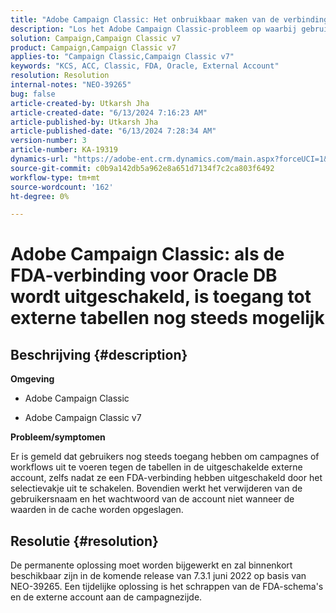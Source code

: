 ```yaml
---
title: "Adobe Campaign Classic: Het onbruikbaar maken van de verbinding FDA voor Oracle DB staat nog toegang tot externe lijsten toe"
description: "Los het Adobe Campaign Classic-probleem op waarbij gebruikers campagnes of workflows kunnen uitvoeren op de tabellen in de uitgeschakelde externe account."
solution: Campaign,Campaign Classic v7
product: Campaign,Campaign Classic v7
applies-to: "Campaign Classic,Campaign Classic v7"
keywords: "KCS, ACC, Classic, FDA, Oracle, External Account"
resolution: Resolution
internal-notes: "NEO-39265"
bug: false
article-created-by: Utkarsh Jha
article-created-date: "6/13/2024 7:16:23 AM"
article-published-by: Utkarsh Jha
article-published-date: "6/13/2024 7:28:34 AM"
version-number: 3
article-number: KA-19319
dynamics-url: "https://adobe-ent.crm.dynamics.com/main.aspx?forceUCI=1&pagetype=entityrecord&etn=knowledgearticle&id=06efcdd1-5429-ef11-840b-000d3a37eaf2"
source-git-commit: c0b9a142db5a962e8a651d7134f7c2ca803f6492
workflow-type: tm+mt
source-wordcount: '162'
ht-degree: 0%

---
```


# Adobe Campaign Classic: als de FDA-verbinding voor Oracle DB wordt uitgeschakeld, is toegang tot externe tabellen nog steeds mogelijk

## Beschrijving {#description}


<b>Omgeving</b>

- Adobe Campaign Classic

- Adobe Campaign Classic v7

<b>Probleem/symptomen</b>

Er is gemeld dat gebruikers nog steeds toegang hebben om campagnes of workflows uit te voeren tegen de tabellen in de uitgeschakelde externe account, zelfs nadat ze een FDA-verbinding hebben uitgeschakeld door het selectievakje uit te schakelen. Bovendien werkt het verwijderen van de gebruikersnaam en het wachtwoord van de account niet wanneer de waarden in de cache worden opgeslagen.






## Resolutie {#resolution}


De permanente oplossing moet worden bijgewerkt en zal binnenkort beschikbaar zijn in de komende release van 7.3.1 juni 2022 op basis van NEO-39265. Een tijdelijke oplossing is het schrappen van de FDA-schema&#39;s en de externe account aan de campagnezijde.
